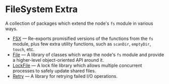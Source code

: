 # FileSystem Extra

A collection of packages which extend the node's `fs` module in various ways.

* [FSX](./packages/fsx) &mdash; Re-exports promisified versions of the functions from the `fs` module, plus few extra utility functions, such as `scanDir`, `emptyDir`, `touch`, etc.
* [File](./packages/fsx-file) &mdash; A library of classes which wrap the node's `fs` module and provide a higher-level object-oriented API around it.
* [LockFile](./packages/fsx-lockfile) &mdash; A lock file library which allows multiple concurrent processes to safely update shared files.
* [Retry](./packages/retry) &mdash; A library for retrying failed I/O operations.
